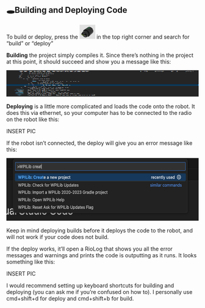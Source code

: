 ## 🕳️Building and Deploying Code

To build or deploy, press the
<img src="media/image4.png" style="width:0.42708in;height:0.38761in" />
in the top right corner and search for “build” or “deploy”

**Building** the project simply compiles it. Since there’s nothing in
the project at this point, it should succeed and show you a message like
this:

<img src="media/image6.png" style="width:6.5in;height:0.72222in" />

**Deploying** is a little more complicated and loads the code onto the
robot. It does this via ethernet, so your computer has to be connected
to the radio on the robot like this:

INSERT PIC

If the robot isn’t connected, the deploy will give you an error message
like this:

<img src="media/image2.png" style="width:6.5in;height:1.70833in" />

Keep in mind deploying builds before it deploys the code to the robot,
and will not work if your code does not build.

If the deploy works, it’ll open a RioLog that shows you all the error
messages and warnings and prints the code is outputting as it runs. It
looks something like this:

INSERT PIC

I would recommend setting up keyboard shortcuts for building and
deploying (you can ask me if you’re confused on how to). I personally
use cmd+shift+d for deploy and cmd+shift+b for build.